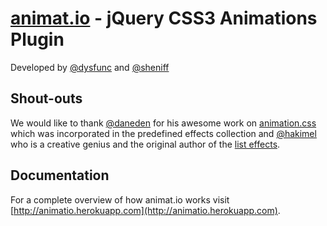 [animat.io](http://animatio.herokuapp.com) - jQuery CSS3 Animations Plugin
==================================================

Developed by [@dysfunc](http://github.com/dysfunc/) and [@sheniff](http://github.com/sheniff)

Shout-outs
--------------------------------------

We would like to thank [@daneden](http://github.com/daneden) for his awesome work on [animation.css](http://daneden.me/animate/) which was incorporated in the predefined effects collection and [@hakimel](http://github.com/hakimel) who is a creative genius and the original author of the [list effects](http://hakim.se). 

Documentation
--------------------------------------

For a complete overview of how animat.io works visit [http://animatio.herokuapp.com](http://animatio.herokuapp.com).
